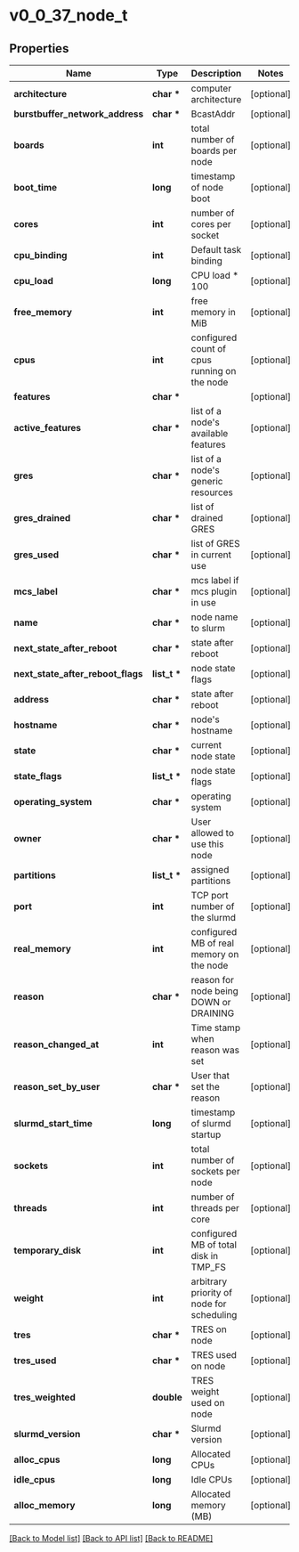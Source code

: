 # v0_0_37_node_t

## Properties
Name | Type | Description | Notes
------------ | ------------- | ------------- | -------------
**architecture** | **char \*** | computer architecture | [optional] 
**burstbuffer_network_address** | **char \*** | BcastAddr | [optional] 
**boards** | **int** | total number of boards per node | [optional] 
**boot_time** | **long** | timestamp of node boot | [optional] 
**cores** | **int** | number of cores per socket | [optional] 
**cpu_binding** | **int** | Default task binding | [optional] 
**cpu_load** | **long** | CPU load * 100 | [optional] 
**free_memory** | **int** | free memory in MiB | [optional] 
**cpus** | **int** | configured count of cpus running on the node | [optional] 
**features** | **char \*** |  | [optional] 
**active_features** | **char \*** | list of a node&#39;s available features | [optional] 
**gres** | **char \*** | list of a node&#39;s generic resources | [optional] 
**gres_drained** | **char \*** | list of drained GRES | [optional] 
**gres_used** | **char \*** | list of GRES in current use | [optional] 
**mcs_label** | **char \*** | mcs label if mcs plugin in use | [optional] 
**name** | **char \*** | node name to slurm | [optional] 
**next_state_after_reboot** | **char \*** | state after reboot | [optional] 
**next_state_after_reboot_flags** | **list_t \*** | node state flags | [optional] 
**address** | **char \*** | state after reboot | [optional] 
**hostname** | **char \*** | node&#39;s hostname | [optional] 
**state** | **char \*** | current node state | [optional] 
**state_flags** | **list_t \*** | node state flags | [optional] 
**operating_system** | **char \*** | operating system | [optional] 
**owner** | **char \*** | User allowed to use this node | [optional] 
**partitions** | **list_t \*** | assigned partitions | [optional] 
**port** | **int** | TCP port number of the slurmd | [optional] 
**real_memory** | **int** | configured MB of real memory on the node | [optional] 
**reason** | **char \*** | reason for node being DOWN or DRAINING | [optional] 
**reason_changed_at** | **int** | Time stamp when reason was set | [optional] 
**reason_set_by_user** | **char \*** | User that set the reason | [optional] 
**slurmd_start_time** | **long** | timestamp of slurmd startup | [optional] 
**sockets** | **int** | total number of sockets per node | [optional] 
**threads** | **int** | number of threads per core | [optional] 
**temporary_disk** | **int** | configured MB of total disk in TMP_FS | [optional] 
**weight** | **int** | arbitrary priority of node for scheduling | [optional] 
**tres** | **char \*** | TRES on node | [optional] 
**tres_used** | **char \*** | TRES used on node | [optional] 
**tres_weighted** | **double** | TRES weight used on node | [optional] 
**slurmd_version** | **char \*** | Slurmd version | [optional] 
**alloc_cpus** | **long** | Allocated CPUs | [optional] 
**idle_cpus** | **long** | Idle CPUs | [optional] 
**alloc_memory** | **long** | Allocated memory (MB) | [optional] 

[[Back to Model list]](../README.md#documentation-for-models) [[Back to API list]](../README.md#documentation-for-api-endpoints) [[Back to README]](../README.md)


